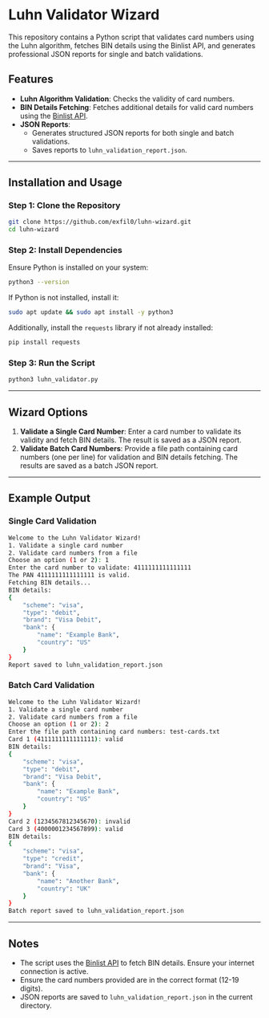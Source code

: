 # Luhn Validator Wizard

This repository contains a Python script that validates card numbers using the Luhn algorithm, fetches BIN details using the Binlist API, and generates professional JSON reports for single and batch validations.

## Features

- **Luhn Algorithm Validation**: Checks the validity of card numbers.
- **BIN Details Fetching**: Fetches additional details for valid card numbers using the [Binlist API](https://binlist.net/).
- **JSON Reports**:
  - Generates structured JSON reports for both single and batch validations.
  - Saves reports to `luhn_validation_report.json`.

---

## Installation and Usage

### Step 1: Clone the Repository

```bash
git clone https://github.com/exfil0/luhn-wizard.git
cd luhn-wizard
```

### Step 2: Install Dependencies

Ensure Python is installed on your system:

```bash
python3 --version
```

If Python is not installed, install it:

```bash
sudo apt update && sudo apt install -y python3
```

Additionally, install the `requests` library if not already installed:

```bash
pip install requests
```

### Step 3: Run the Script

```bash
python3 luhn_validator.py
```

---

## Wizard Options

1. **Validate a Single Card Number**: Enter a card number to validate its validity and fetch BIN details. The result is saved as a JSON report.
2. **Validate Batch Card Numbers**: Provide a file path containing card numbers (one per line) for validation and BIN details fetching. The results are saved as a batch JSON report.

---

## Example Output

### Single Card Validation
```bash
Welcome to the Luhn Validator Wizard!
1. Validate a single card number
2. Validate card numbers from a file
Choose an option (1 or 2): 1
Enter the card number to validate: 4111111111111111
The PAN 4111111111111111 is valid.
Fetching BIN details...
BIN details:
{
    "scheme": "visa",
    "type": "debit",
    "brand": "Visa Debit",
    "bank": {
        "name": "Example Bank",
        "country": "US"
    }
}
Report saved to luhn_validation_report.json
```

### Batch Card Validation
```bash
Welcome to the Luhn Validator Wizard!
1. Validate a single card number
2. Validate card numbers from a file
Choose an option (1 or 2): 2
Enter the file path containing card numbers: test-cards.txt
Card 1 (4111111111111111): valid
BIN details:
{
    "scheme": "visa",
    "type": "debit",
    "brand": "Visa Debit",
    "bank": {
        "name": "Example Bank",
        "country": "US"
    }
}
Card 2 (1234567812345670): invalid
Card 3 (4000001234567899): valid
BIN details:
{
    "scheme": "visa",
    "type": "credit",
    "brand": "Visa",
    "bank": {
        "name": "Another Bank",
        "country": "UK"
    }
}
Batch report saved to luhn_validation_report.json
```

---

## Notes

- The script uses the [Binlist API](https://binlist.net/) to fetch BIN details. Ensure your internet connection is active.
- Ensure the card numbers provided are in the correct format (12-19 digits).
- JSON reports are saved to `luhn_validation_report.json` in the current directory.
